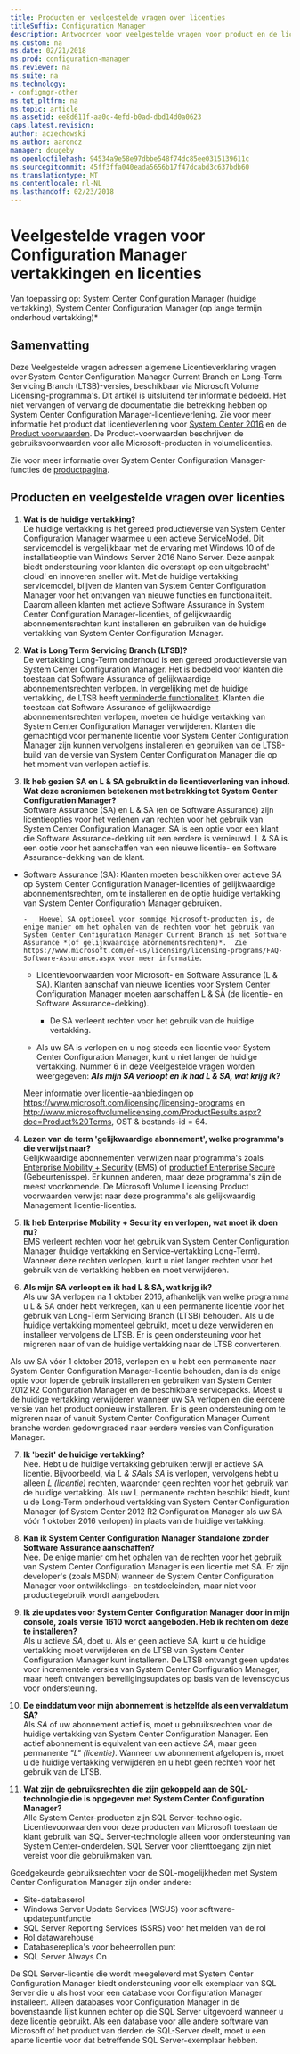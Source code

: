 ```yaml
---
title: Producten en veelgestelde vragen over licenties
titleSuffix: Configuration Manager
description: Antwoorden voor veelgestelde vragen voor product en de licentie voor System Center Configuration Manager.
ms.custom: na
ms.date: 02/21/2018
ms.prod: configuration-manager
ms.reviewer: na
ms.suite: na
ms.technology:
- configmgr-other
ms.tgt_pltfrm: na
ms.topic: article
ms.assetid: ee8d611f-aa0c-4efd-b0ad-dbd14d0a0623
caps.latest.revision: 
author: aczechowski
ms.author: aaroncz
manager: dougeby
ms.openlocfilehash: 94534a9e58e97dbbe548f74dc85ee0315139611c
ms.sourcegitcommit: 45ff3ffa040eada5656b17f47dcabd3c637bdb60
ms.translationtype: MT
ms.contentlocale: nl-NL
ms.lasthandoff: 02/23/2018
---
```

# <a name="frequently-asked-questions-for-configuration-manager-branches-and-licensing"></a>Veelgestelde vragen voor Configuration Manager vertakkingen en licenties

 Van toepassing op: System Center Configuration Manager (huidige vertakking), System Center Configuration Manager (op lange termijn onderhoud vertakking)*

## <a name="summary"></a>Samenvatting
Deze Veelgestelde vragen adressen algemene Licentieverklaring vragen over System Center Configuration Manager Current Branch en Long-Term Servicing Branch (LTSB)-versies, beschikbaar via Microsoft Volume Licensing-programma's. Dit artikel is uitsluitend ter informatie bedoeld. Het niet vervangen of vervang de documentatie die betrekking hebben op System Center Configuration Manager-licentieverlening. Zie voor meer informatie het product dat licentieverlening voor [System Center 2016](https://www.microsoft.com/en-us/licensing/product-licensing/system-center-2016.aspx) <!-- this link doesn't work without some language code --> en de [Product voorwaarden](http://www.microsoftvolumelicensing.com/DocumentSearch.aspx?Mode=3&DocumentTypeId=53). De Product-voorwaarden beschrijven de gebruiksvoorwaarden voor alle Microsoft-producten in volumelicenties.

Zie voor meer informatie over System Center Configuration Manager-functies de [productpagina](https://www.microsoft.com/cloud-platform/system-center-configuration-manager).




## <a name="product-and-licensing-faq"></a>Producten en veelgestelde vragen over licenties

1.  **Wat is de huidige vertakking?**   
De huidige vertakking is het gereed productieversie van System Center Configuration Manager waarmee u een actieve ServiceModel. Dit servicemodel is vergelijkbaar met de ervaring met Windows 10 of de installatieoptie van Windows Server 2016 Nano Server. Deze aanpak biedt ondersteuning voor klanten die overstapt op een uitgebracht' cloud' en innoveren sneller wilt. Met de huidige vertakking servicemodel, blijven de klanten van System Center Configuration Manager voor het ontvangen van nieuwe functies en functionaliteit. Daarom alleen klanten met actieve Software Assurance in System Center Configuration Manager-licenties, of gelijkwaardig abonnementsrechten kunt installeren en gebruiken van de huidige vertakking van System Center Configuration Manager.

2.  **Wat is Long Term Servicing Branch (LTSB)?**  
De vertakking Long-Term onderhoud is een gereed productieversie van System Center Configuration Manager. Het is bedoeld voor klanten die toestaan dat Software Assurance of gelijkwaardige abonnementsrechten verlopen. In vergelijking met de huidige vertakking, de LTSB heeft [verminderde functionaliteit](/sccm/core/understand/introduction-to-the-ltsb#features-that-are-not-available-in-the-ltsb-of-configuration-manager). Klanten die toestaan dat Software Assurance of gelijkwaardige abonnementsrechten verlopen, moeten de huidige vertakking van System Center Configuration Manager verwijderen. Klanten die gemachtigd voor permanente licentie voor System Center Configuration Manager zijn kunnen vervolgens installeren en gebruiken van de LTSB-build van de versie van System Center Configuration Manager die op het moment van verlopen actief is.

3.  **Ik heb gezien SA en L & SA gebruikt in de licentieverlening van inhoud. Wat deze acroniemen betekenen met betrekking tot System Center Configuration Manager?**    
Software Assurance (SA) en L & SA (en de Software Assurance) zijn licentieopties voor het verlenen van rechten voor het gebruik van System Center Configuration Manager. SA is een optie voor een klant die Software Assurance-dekking uit een eerdere is vernieuwd. L & SA is een optie voor het aanschaffen van een nieuwe licentie- en Software Assurance-dekking van de klant.
  - Software Assurance (SA): Klanten moeten beschikken over actieve SA op System Center Configuration Manager-licenties of gelijkwaardige abonnementsrechten, om te installeren en de optie huidige vertakking van System Center Configuration Manager gebruiken.    

        -   Hoewel SA optioneel voor sommige Microsoft-producten is, de enige manier om het ophalen van de rechten voor het gebruik van System Center Configuration Manager Current Branch is met Software Assurance *(of gelijkwaardige abonnementsrechten)*.  Zie https://www.microsoft.com/en-us/licensing/licensing-programs/FAQ-Software-Assurance.aspx voor meer informatie.

      - Licentievoorwaarden voor Microsoft- en Software Assurance (L & SA). Klanten aanschaf van nieuwe licenties voor System Center Configuration Manager moeten aanschaffen L & SA (de licentie- en Software Assurance-dekking).   

         - De SA verleent rechten voor het gebruik van de huidige vertakking.

       - Als uw SA is verlopen en u nog steeds een licentie voor System Center Configuration Manager, kunt u niet langer de huidige vertakking. Nummer 6 in deze Veelgestelde vragen worden weergegeven: ***Als mijn SA verloopt en ik had L & SA, wat krijg ik?***

       Meer informatie over licentie-aanbiedingen op https://www.microsoft.com/licensing/licensing-programs en http://www.microsoftvolumelicensing.com/ProductResults.aspx?doc=Product%20Terms, OST & bestands-id = 64.  


4.  **Lezen van de term 'gelijkwaardige abonnement', welke programma's die verwijst naar?**   
       Gelijkwaardige abonnementen verwijzen naar programma's zoals [Enterprise Mobility + Security](http://www.microsoftvolumelicensing.com/ProductResults.aspx?doc=Product%20Terms,OST&fid=51) (EMS) of [productief Enterprise Secure](https://www.microsoft.com/secure-productive-enterprise/default.aspx) (Gebeurtenisspe). Er kunnen anderen, maar deze programma's zijn de meest voorkomende. De Microsoft Volume Licensing Product voorwaarden verwijst naar deze programma's als gelijkwaardig Management licentie-licenties.

5.  **Ik heb Enterprise Mobility + Security en verlopen, wat moet ik doen nu?**  
       EMS verleent rechten voor het gebruik van System Center Configuration Manager (huidige vertakking en Service-vertakking Long-Term). Wanneer deze rechten verlopen, kunt u niet langer rechten voor het gebruik van de vertakking hebben en moet verwijderen.  

6.  **Als mijn SA verloopt en ik had L & SA, wat krijg ik?**   
  Als uw SA verlopen na 1 oktober 2016, afhankelijk van welke programma u L & SA onder hebt verkregen, kan u een permanente licentie voor het gebruik van Long-Term Servicing Branch (LTSB) behouden. Als u de huidige vertakking momenteel gebruikt, moet u deze verwijderen en installeer vervolgens de LTSB. Er is geen ondersteuning voor het migreren naar of van de huidige vertakking naar de LTSB converteren.

  Als uw SA vóór 1 oktober 2016, verlopen en u hebt een permanente naar System Center Configuration Manager-licentie behouden, dan is de enige optie voor lopende gebruik installeren en gebruiken van System Center 2012 R2 Configuration Manager en de beschikbare servicepacks. Moest u de huidige vertakking verwijderen wanneer uw SA verlopen en die eerdere versie van het product opnieuw installeren. Er is geen ondersteuning om te migreren naar of vanuit System Center Configuration Manager Current branche worden gedowngraded naar eerdere versies van Configuration Manager.   


7. **Ik 'bezit' de huidige vertakking?**   
  Nee. Hebt u de huidige vertakking gebruiken terwijl er actieve SA licentie. Bijvoorbeeld, via *L & SA*als *SA* is verlopen, vervolgens hebt u alleen *L (licentie)* rechten, waaronder geen rechten voor het gebruik van de huidige vertakking. Als uw L permanente rechten beschikt biedt, kunt u de Long-Term onderhoud vertakking van System Center Configuration Manager (of System Center 2012 R2 Configuration Manager als uw SA vóór 1 oktober 2016 verlopen) in plaats van de huidige vertakking.

8. **Kan ik System Center Configuration Manager Standalone zonder Software Assurance aanschaffen?**      
  Nee.  De enige manier om het ophalen van de rechten voor het gebruik van System Center Configuration Manager is een licentie met SA. Er zijn developer's (zoals MSDN) wanneer de System Center Configuration Manager voor ontwikkelings- en testdoeleinden, maar niet voor productiegebruik wordt aangeboden.

9. **Ik zie updates voor System Center Configuration Manager door in mijn console, zoals versie 1610 wordt aangeboden. Heb ik rechten om deze te installeren?**   
  Als u actieve *SA*, doet u. Als er geen actieve SA, kunt u de huidige vertakking moet verwijderen en de LTSB van System Center Configuration Manager kunt installeren. De LTSB ontvangt geen updates voor incrementele versies van System Center Configuration Manager, maar heeft ontvangen beveiligingsupdates op basis van de levenscyclus voor ondersteuning.

10. **De einddatum voor mijn abonnement is hetzelfde als een vervaldatum SA?**    
  Als *SA* of uw abonnement actief is, moet u gebruiksrechten voor de huidige vertakking van System Center Configuration Manager. Een actief abonnement is equivalent van een actieve *SA*, maar geen permanente *"L" (licentie)*. Wanneer uw abonnement afgelopen is, moet u de huidige vertakking verwijderen en u hebt geen rechten voor het gebruik van de LTSB.  
  
11. **Wat zijn de gebruiksrechten die zijn gekoppeld aan de SQL-technologie die is opgegeven met System Center Configuration Manager?**    
 Alle System Center-producten zijn SQL Server-technologie. Licentievoorwaarden voor deze producten van Microsoft toestaan de klant gebruik van SQL Server-technologie alleen voor ondersteuning van System Center-onderdelen. SQL Server voor clienttoegang zijn niet vereist voor die gebruikmaken van. 
 
 Goedgekeurde gebruiksrechten voor de SQL-mogelijkheden met System Center Configuration Manager zijn onder andere:
 - Site-databaserol
 - Windows Server Update Services (WSUS) voor software-updatepuntfunctie
 - SQL Server Reporting Services (SSRS) voor het melden van de rol
 - Rol datawarehouse
 - Databasereplica's voor beheerrollen punt
 - SQL Server Always On 

 De SQL Server-licentie die wordt meegeleverd met System Center Configuration Manager biedt ondersteuning voor elk exemplaar van SQL Server die u als host voor een database voor Configuration Manager installeert. Alleen databases voor Configuration Manager in de bovenstaande lijst kunnen echter op die SQL Server uitgevoerd wanneer u deze licentie gebruikt. Als een database voor alle andere software van Microsoft of het product van derden de SQL-Server deelt, moet u een aparte licentie voor dat betreffende SQL Server-exemplaar hebben. 
 <!-- sms500967 -->
